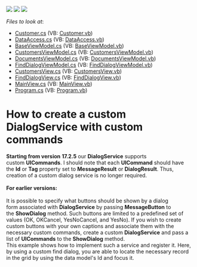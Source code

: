 <!-- default badges list -->
![](https://img.shields.io/endpoint?url=https://codecentral.devexpress.com/api/v1/VersionRange/128614805/17.2.5%2B)
[![](https://img.shields.io/badge/Open_in_DevExpress_Support_Center-FF7200?style=flat-square&logo=DevExpress&logoColor=white)](https://supportcenter.devexpress.com/ticket/details/T590911)
[![](https://img.shields.io/badge/📖_How_to_use_DevExpress_Examples-e9f6fc?style=flat-square)](https://docs.devexpress.com/GeneralInformation/403183)
<!-- default badges end -->
<!-- default file list -->
*Files to look at*:

* [Customer.cs](./CS/DXApplication5/MVVM/Data/Customer.cs) (VB: [Customer.vb](./VB/DXApplication5/MVVM/Data/Customer.vb))
* [DataAccess.cs](./CS/DXApplication5/MVVM/Data/DataAccess.cs) (VB: [DataAccess.vb](./VB/DXApplication5/MVVM/Data/DataAccess.vb))
* [BaseViewModel.cs](./CS/DXApplication5/MVVM/ViewModels/BaseViewModel.cs) (VB: [BaseViewModel.vb](./VB/DXApplication5/MVVM/ViewModels/BaseViewModel.vb))
* [CustomersViewModel.cs](./CS/DXApplication5/MVVM/ViewModels/CustomersViewModel.cs) (VB: [CustomersViewModel.vb](./VB/DXApplication5/MVVM/ViewModels/CustomersViewModel.vb))
* [DocumentsViewModel.cs](./CS/DXApplication5/MVVM/ViewModels/DocumentsViewModel.cs) (VB: [DocumentsViewModel.vb](./VB/DXApplication5/MVVM/ViewModels/DocumentsViewModel.vb))
* [FindDialogViewModel.cs](./CS/DXApplication5/MVVM/ViewModels/FindDialogViewModel.cs) (VB: [FindDialogViewModel.vb](./VB/DXApplication5/MVVM/ViewModels/FindDialogViewModel.vb))
* [CustomersView.cs](./CS/DXApplication5/MVVM/Views/CustomersView.cs) (VB: [CustomersView.vb](./VB/DXApplication5/MVVM/Views/CustomersView.vb))
* [FindDialogView.cs](./CS/DXApplication5/MVVM/Views/FindDialogView.cs) (VB: [FindDialogView.vb](./VB/DXApplication5/MVVM/Views/FindDialogView.vb))
* [MainView.cs](./CS/DXApplication5/MVVM/Views/MainView.cs) (VB: [MainView.vb](./VB/DXApplication5/MVVM/Views/MainView.vb))
* [Program.cs](./CS/DXApplication5/Program.cs) (VB: [Program.vb](./VB/DXApplication5/Program.vb))
<!-- default file list end -->
# How to create a custom DialogService with custom commands


<p><strong>Starting from version</strong> <strong>17.2.5</strong> our <strong>DialogService</strong> supports custom <strong>UICommands</strong>. I should note that each <strong>UICommand</strong> should have the <strong>Id</strong> or <strong>Tag</strong> property set to <strong>MessageResult</strong> or <strong>DialogResult</strong>. Thus, creation of a custom dialog service is no longer required. <br><br><strong>For earlier versions:</strong><br><br>It is possible to specify what buttons should be shown by a dialog form associated with <strong>DialogService</strong> by passing <strong>MessageButton</strong> to the <strong>ShowDialog</strong> method. Such buttons are limited to a predefined set of values (OK, OKCancel, YesNoCancel, and YesNo). If you wish to create custom buttons with your own captions and associate them with the necessary custom commands, create a custom <strong>DialogService</strong> and pass a list of <strong>UICommands</strong> to the <strong>ShowDialog</strong> method. <br>This example shows how to implement such a service and register it. Here, by using a custom find dialog, you are able to locate the necessary record in the grid by using the data model's Id and focus it. </p>

<br/>


